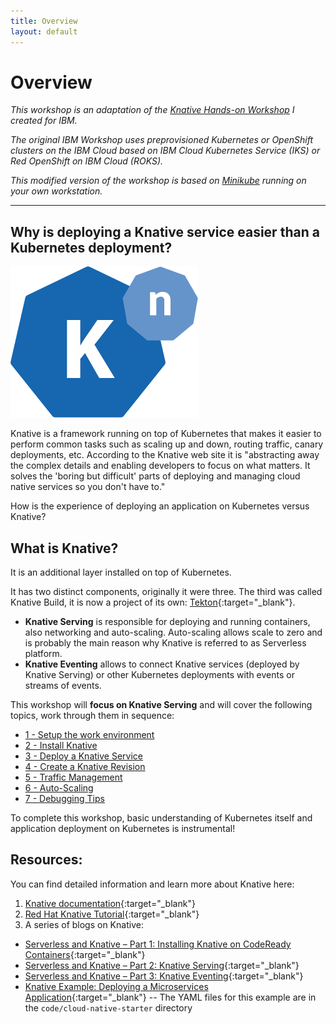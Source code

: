 ```yaml
---
title: Overview
layout: default
---
```


# Overview

_This workshop is an adaptation of the [Knative Hands-on Workshop](https://harald-u.github.io/knative-handson-workshop/) I created for IBM._

_The original IBM Workshop uses preprovisioned Kubernetes or OpenShift clusters on the IBM Cloud based on IBM Cloud Kubernetes Service (IKS) or Red OpenShift on IBM Cloud (ROKS)._

_This modified version of the workshop is based on [Minikube](https://minikube.sigs.k8s.io/docs/) running on your own workstation._  

---

## Why is deploying a Knative service easier than a Kubernetes deployment? 

![Knative Logo](images/knative-logo.png)

Knative is a framework running on top of Kubernetes that makes it easier to perform common tasks such as scaling up and down, routing traffic, canary deployments, etc. According to the Knative web site it is "abstracting away the complex details and enabling developers to focus on what matters. It solves the 'boring but difficult' parts of deploying and managing cloud native services so you don't have to."

How is the experience of deploying an application on Kubernetes versus Knative?

## What is Knative? 

It is an additional layer installed on top of Kubernetes. 

It has two distinct components, originally it were three. The third was called Knative Build, it is now a project of its own: [Tekton](https://tekton.dev/){:target="_blank"}. 

* __Knative Serving__ is responsible for deploying and running containers, also networking and auto-scaling. Auto-scaling allows scale to zero and is probably the main reason why Knative is referred to as Serverless platform.
* __Knative Eventing__ allows to connect Knative services (deployed by Knative Serving) or other Kubernetes deployments with events or streams of events.

This workshop will **focus on Knative Serving** and will cover the following topics, work through them in sequence:

- [1 - Setup the work environment](workshop/1-Prereqs)
- [2 - Install Knative](workshop/2-InstallKnative)
- [3 - Deploy a Knative Service](workshop/3-DeployKnativeService)
- [4 - Create a Knative Revision](workshop/4-Revision)
- [5 - Traffic Management](workshop/5-TrafficManagement)
- [6 - Auto-Scaling](workshop/6-Scaling)
- [7 - Debugging Tips](workshop/7-Debugging)

To complete this workshop, basic understanding of Kubernetes itself and application deployment on Kubernetes is instrumental!

## Resources:

You can find detailed information and learn more about Knative here:

1. [Knative documentation](https://knative.dev/docs){:target="_blank"}
2. [Red Hat Knative Tutorial](https://redhat-developer-demos.github.io/knative-tutorial/knative-tutorial/index.html){:target="_blank"}
4.  A series of blogs on Knative:
   - [Serverless and Knative – Part 1: Installing Knative on CodeReady Containers](https://haralduebele.github.io/2020/06/02/serverless-and-knative-part-1-installing-knative-on-codeready-containers/){:target="_blank"}
   - [Serverless and Knative – Part 2: Knative Serving](https://haralduebele.github.io/2020/06/03/serverless-and-knative-part-2-knative-serving/){:target="_blank"}
   - [Serverless and Knative – Part 3: Knative Eventing](https://haralduebele.github.io/2020/06/10/serverless-and-knative-part-3-knative-eventing/){:target="_blank"}
   - [Knative Example: Deploying a Microservices Application](https://haralduebele.github.io/2020/07/02/knative-example-deploying-a-microservices-application/){:target="_blank"} -- The YAML files for this example are in the `code/cloud-native-starter` directory

